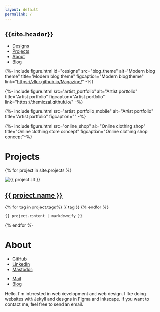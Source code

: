 ```yaml
---
layout: default
permalink: /
---
```

<nav class="nav-main">
  <h1>{{site.header}}</h1>
  <ul>
    <li><a href="#designs">Designs</a></li>
    <li><a href="#projects">Projects</a></li>
    <li><a href="#about">About</a></li>
    <li><a href="{{- site.blog -}}">Blog</a></li>
  </ul>
</nav>

{%- include figure.html 
id="designs"
src="blog_theme"
alt="Modern blog theme"
title="Modern blog theme"
figcaption="Modern blog theme"
link="https://vllur.github.io/Magazine/" -%}

<div class="figure-full-mobile">
{%- include figure.html 
src="artist_portfolio"
alt="Artist portfolio"
title="Artist portfolio"
figcaption="Artist portfolio"
link="https://themiczal.github.io/" -%}

{%- include figure.html 
src="artist_portfolio_mobile"
alt="Artist portfolio"
title="Artist portfolio"
figcaption="" -%}
</div>

{%- include figure.html
src="online_shop"
alt="Online clothing shop"
title="Online clothing store concept"
figcaption="Online clothing shop concept"-%}

# Projects
{% for project in site.projects %}
<article class="project">
  <picture>
    <source srcset="{{- project.img | prepend: 'content/img/' | append: '.webp' | relative_url  -}}" type="image/webp">
    <img src="{{- project.src | prepend: 'content/img/' | append: '.jpg' | relative_url  -}}" alt="{{ project.alt }}" draggable='false'>
  </picture>  
  <div>
    <h2><a href="{{ project.link }}">{{ project.name }}</a></h2>
    <p class="project-tags">
    {% for tag in project.tags%}
      {{ tag }}
    {% endfor %}
    </p>

    {{ project.content | markdownify }}
  </div>
</article>
{% endfor %}

# About
<nav class="nav-about">
  <ul>
    <li><a href="{{- site.github -}}">GitHub</a></li>
    <li><a href="{{- site.linkedin -}}">LinkedIn</a></li>
    <li><a rel="me" href="{{- site.mastodon -}}">Mastodon</a></li>
  </ul>
  <ul>
    <li><a href="mailto:{{- site.mail -}}">Mail</a></li>
    <li><a href="{{- site.blog -}}">Blog</a></li>
  </ul>
</nav>

Hello. I'm interested in web development and web design. I like doing websites with Jekyll and designs in Figma and Inkscape. If you want to contact me, feel free to send an email.
